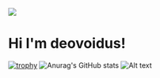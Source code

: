 ![](https://komarev.com/ghpvc/?username=Deovoidus)
# Hi I'm deovoidus!
[![trophy](https://github-profile-trophy.vercel.app/?username=Deovoidus&theme=onedark)](https://github.com/ryo-ma/github-profile-trophy)
![Anurag's GitHub stats](https://github-readme-stats.vercel.app/api?username=Deovoidus&show_icons=true&theme=radical) 
![Alt text](https://spotify-recently-played-readme.vercel.app/api?user=31olsprwilkzxlgp4na7nvensoxm)


